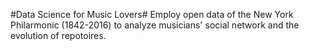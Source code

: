 
#Data Science for Music Lovers#
Employ open data of the New York Philarmonic (1842-2016) to analyze musicians' social network and the evolution of repotoires. 
